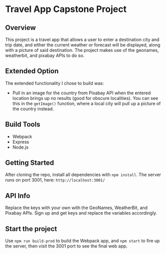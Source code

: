 # Travel App Capstone Project

## Overview
This project is a travel app that allows a user to enter a destination city and trip date, and either the current weather or forecast will be displayed, along with a picture of said destination. The project makes use of the geonames, weatherbit, and pixabay APIs to do so.

## Extended Option
The extended functionality I chose to build was: 
* Pull in an image for the country from Pixabay API when the entered location brings up no results (good for obscure localities).
You can see this in the `getImage()` function, where a local city will pull up a picture of the country instead.

## Build Tools
* Webpack
* Express
* Node.js

## Getting Started
After cloning the repo, install all dependencies with `npm install`. The server runs on port 3001, here: `http://localhost:3001/`

## API Info
Replace the keys with your own with the GeoNames, WeatherBit, and Pixabay APIs. Sign up and get keys and replace the variables accordingly. 

## Start the project
Use `npm run build-prod` to build the Webpack app, and `npm start` to fire up the server, then visit the 3001 port to see the final web app.